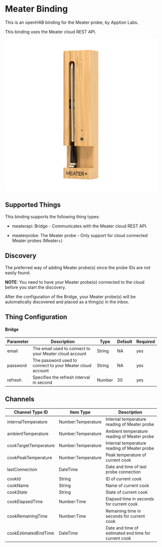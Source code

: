 # Meater Binding

This is an openHAB binding for the Meater probe, by Apption Labs.

This binding uses the Meater cloud REST API.

![Meater+ Probe](doc/meater-plus-side.png)

## Supported Things

This binding supports the following thing types:

- meaterapi: Bridge - Communicates with the Meater cloud REST API.


- meaterprobe: The Meater probe - Only support for cloud connected Meater probes (Meater+) 

## Discovery

The preferred way of adding Meater probe(s) since the probe IDs are not easily found.

**NOTE**: You need to have your Meater probe(s) connected to the cloud before you start the discovery.

After the configuration of the Bridge, your Meater probe(s) will be automatically discovered and placed as a thing(s) in the inbox.


## Thing Configuration

#### Bridge

| Parameter | Description                                                  | Type   | Default  | Required | 
|-----------|--------------------------------------------------------------|--------|----------|----------|
| email     | The email used to connect to your Meater cloud account       | String | NA       | yes      |
| password  | The password used to connect to your Meater cloud account    | String | NA       | yes      |
| refresh   | Specifies the refresh interval in second                     | Number | 30       | yes      |

## Channels

| Channel Type ID       | Item Type          | Description                                          | 
|-----------------------|--------------------|------------------------------------------------------|
| internalTemperature   | Number:Temperature | Internal temperature reading of Meater probe         |
| ambientTemperature    | Number:Temperature | Ambient temperature reading of Meater probe          |
| cookTargetTemperature | Number:Temperature | Internal temperature reading of Meater probe         |
| cookPeakTemperature   | Number:Temperature | Peak temperature of current cook                     |
| lastConnection        | DateTime           | Date and time of last probe connection               |
| cookId                | String             | ID of current cook                                   |
| cookName              | String             | Name of current cook                                 |
| cookState             | String             | State of current cook                                |
| cookElapsedTime       | Number:Time        | Elapsed time in seconds for current cook             |
| cookRemainingTime     | Number:Time        | Remaining time in seconds for current cook           |
| cookEstimatedEndTime  | DateTime           | Date and time of estimated end time for current cook |





